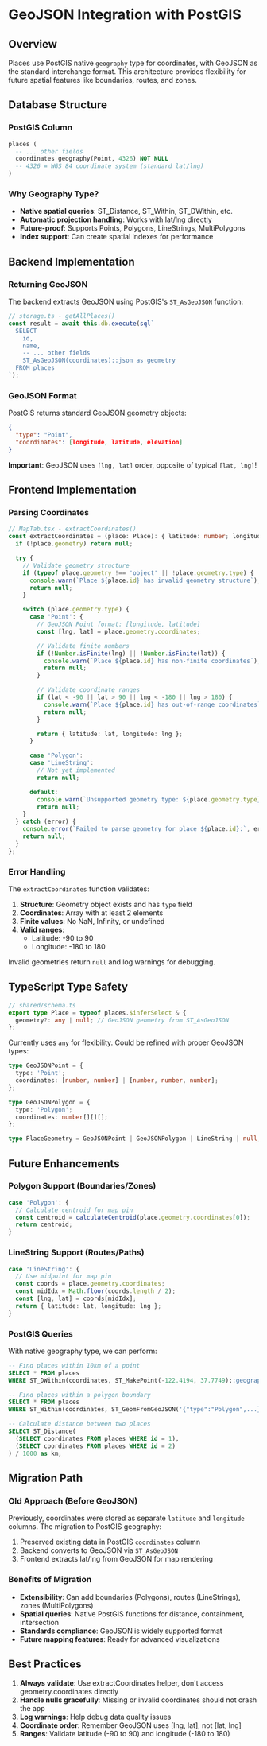 # GeoJSON Integration with PostGIS

## Overview

Places use PostGIS native `geography` type for coordinates, with GeoJSON as the standard interchange format. This architecture provides flexibility for future spatial features like boundaries, routes, and zones.

## Database Structure

### PostGIS Column

```sql
places (
  -- ... other fields
  coordinates geography(Point, 4326) NOT NULL
  -- 4326 = WGS 84 coordinate system (standard lat/lng)
)
```

### Why Geography Type?

- **Native spatial queries**: ST_Distance, ST_Within, ST_DWithin, etc.
- **Automatic projection handling**: Works with lat/lng directly
- **Future-proof**: Supports Points, Polygons, LineStrings, MultiPolygons
- **Index support**: Can create spatial indexes for performance

## Backend Implementation

### Returning GeoJSON

The backend extracts GeoJSON using PostGIS's `ST_AsGeoJSON` function:

```typescript
// storage.ts - getAllPlaces()
const result = await this.db.execute(sql`
  SELECT
    id,
    name,
    -- ... other fields
    ST_AsGeoJSON(coordinates)::json as geometry
  FROM places
`);
```

### GeoJSON Format

PostGIS returns standard GeoJSON geometry objects:

```json
{
  "type": "Point",
  "coordinates": [longitude, latitude, elevation]
}
```

**Important**: GeoJSON uses `[lng, lat]` order, opposite of typical `[lat, lng]`!

## Frontend Implementation

### Parsing Coordinates

```typescript
// MapTab.tsx - extractCoordinates()
const extractCoordinates = (place: Place): { latitude: number; longitude: number } | null => {
  if (!place.geometry) return null;

  try {
    // Validate geometry structure
    if (typeof place.geometry !== 'object' || !place.geometry.type) {
      console.warn(`Place ${place.id} has invalid geometry structure`);
      return null;
    }

    switch (place.geometry.type) {
      case 'Point': {
        // GeoJSON Point format: [longitude, latitude]
        const [lng, lat] = place.geometry.coordinates;

        // Validate finite numbers
        if (!Number.isFinite(lng) || !Number.isFinite(lat)) {
          console.warn(`Place ${place.id} has non-finite coordinates`);
          return null;
        }

        // Validate coordinate ranges
        if (lat < -90 || lat > 90 || lng < -180 || lng > 180) {
          console.warn(`Place ${place.id} has out-of-range coordinates`);
          return null;
        }

        return { latitude: lat, longitude: lng };
      }

      case 'Polygon':
      case 'LineString':
        // Not yet implemented
        return null;

      default:
        console.warn(`Unsupported geometry type: ${place.geometry.type}`);
        return null;
    }
  } catch (error) {
    console.error(`Failed to parse geometry for place ${place.id}:`, error);
    return null;
  }
};
```

### Error Handling

The `extractCoordinates` function validates:

1. **Structure**: Geometry object exists and has `type` field
2. **Coordinates**: Array with at least 2 elements
3. **Finite values**: No NaN, Infinity, or undefined
4. **Valid ranges**:
   - Latitude: -90 to 90
   - Longitude: -180 to 180

Invalid geometries return `null` and log warnings for debugging.

## TypeScript Type Safety

```typescript
// shared/schema.ts
export type Place = typeof places.$inferSelect & {
  geometry?: any | null; // GeoJSON geometry from ST_AsGeoJSON
};
```

Currently uses `any` for flexibility. Could be refined with proper GeoJSON types:

```typescript
type GeoJSONPoint = {
  type: 'Point';
  coordinates: [number, number] | [number, number, number];
};

type GeoJSONPolygon = {
  type: 'Polygon';
  coordinates: number[][][];
};

type PlaceGeometry = GeoJSONPoint | GeoJSONPolygon | LineString | null;
```

## Future Enhancements

### Polygon Support (Boundaries/Zones)

```typescript
case 'Polygon': {
  // Calculate centroid for map pin
  const centroid = calculateCentroid(place.geometry.coordinates[0]);
  return centroid;
}
```

### LineString Support (Routes/Paths)

```typescript
case 'LineString': {
  // Use midpoint for map pin
  const coords = place.geometry.coordinates;
  const midIdx = Math.floor(coords.length / 2);
  const [lng, lat] = coords[midIdx];
  return { latitude: lat, longitude: lng };
}
```

### PostGIS Queries

With native geography type, we can perform:

```sql
-- Find places within 10km of a point
SELECT * FROM places
WHERE ST_DWithin(coordinates, ST_MakePoint(-122.4194, 37.7749)::geography, 10000);

-- Find places within a polygon boundary
SELECT * FROM places
WHERE ST_Within(coordinates, ST_GeomFromGeoJSON('{"type":"Polygon",...}'));

-- Calculate distance between two places
SELECT ST_Distance(
  (SELECT coordinates FROM places WHERE id = 1),
  (SELECT coordinates FROM places WHERE id = 2)
) / 1000 as km;
```

## Migration Path

### Old Approach (Before GeoJSON)

Previously, coordinates were stored as separate `latitude` and `longitude` columns. The migration to PostGIS geography:

1. Preserved existing data in PostGIS `coordinates` column
2. Backend converts to GeoJSON via `ST_AsGeoJSON`
3. Frontend extracts lat/lng from GeoJSON for map rendering

### Benefits of Migration

- **Extensibility**: Can add boundaries (Polygons), routes (LineStrings), zones (MultiPolygons)
- **Spatial queries**: Native PostGIS functions for distance, containment, intersection
- **Standards compliance**: GeoJSON is widely supported format
- **Future mapping features**: Ready for advanced visualizations

## Best Practices

1. **Always validate**: Use extractCoordinates helper, don't access geometry.coordinates directly
2. **Handle nulls gracefully**: Missing or invalid coordinates should not crash the app
3. **Log warnings**: Help debug data quality issues
4. **Coordinate order**: Remember GeoJSON uses [lng, lat], not [lat, lng]
5. **Ranges**: Validate latitude (-90 to 90) and longitude (-180 to 180)
